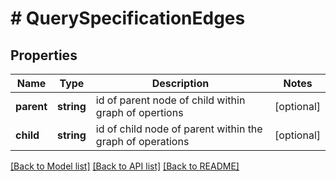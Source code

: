 # # QuerySpecificationEdges

## Properties

Name | Type | Description | Notes
------------ | ------------- | ------------- | -------------
**parent** | **string** | id of parent node of child within graph of opertions | [optional] 
**child** | **string** | id of child node of parent within the graph of operations | [optional] 

[[Back to Model list]](../../README.md#documentation-for-models) [[Back to API list]](../../README.md#documentation-for-api-endpoints) [[Back to README]](../../README.md)


